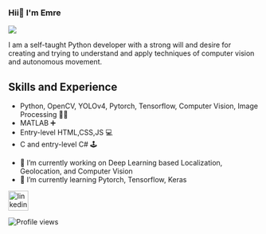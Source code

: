 ### Hii👋 I'm Emre
![](emre.gif)

I am a self-taught Python developer with a strong will and desire for creating and trying to understand and apply techniques of computer vision and autonomous movement.

## Skills and Experience

* Python, OpenCV, YOLOv4, Pytorch, Tensorflow, Computer Vision, Image Processing 🐍🐍
* MATLAB ➕
* Entry-level HTML,CSS,JS 💻
* C and entry-level C# 🕹️

- 🔭 I’m currently working on Deep Learning based Localization, Geolocation, and Computer Vision 
- 🌱 I’m currently learning Pytorch, Tensorflow, Keras 


[<img src='https://cdn.jsdelivr.net/npm/simple-icons@3.0.1/icons/linkedin.svg' alt='linkedin' height='40'>](https://www.linkedin.com/in/https://www.linkedin.com/in/emre-anıl-oğuz-a899aa169//)  

![Profile views](https://gpvc.arturio.dev/emreaniloguz)  